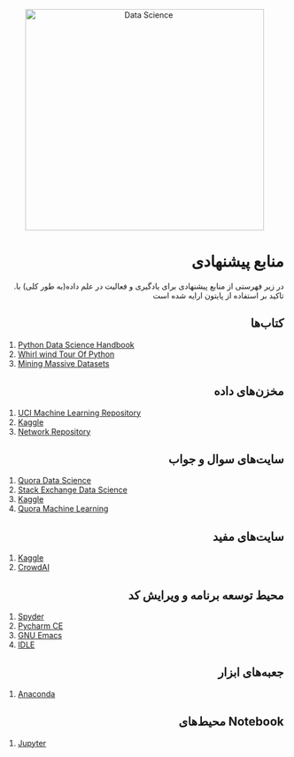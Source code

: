 <div align="center">
  
<img src="http://i.imgur.com/nFXKnl7.png" alt="Data Science" width="431" height="400" />
  

<div align="right">

# منابع پیشنهادی

.در زیر فهرستی از منابع پیشنهادی برای یادگیری و فعالیت در علم داده(به طور کلی) با تاکید بر استفاده از پایتون ارایه شده است

## کتاب‌ها

<div align="left">

1. [Python Data Science Handbook](https://jakevdp.github.io/PythonDataScienceHandbook/)
2. [Whirl wind Tour Of Python](https://jakevdp.github.io/WhirlwindTourOfPython/)
3. [Mining Massive Datasets](http://www.mmds.org)

<div align="right">

## مخزن‌های داده

<div align="left">

1. [UCI Machine Learning Repository](https://archive.ics.uci.edu/ml/datasets.html)
2. [Kaggle](https://www.kaggle.com)
3. [Network Repository](http://networkrepository.com)

<div align="right">

## سایت‌های سوال و جواب

<div align="left">

1. [Quora Data Science](https://www.quora.com/topic/Data-Science)
2. [Stack Exchange Data Science](https://datascience.stackexchange.com)
3. [Kaggle](https://www.kaggle.com)
4. [Quora Machine Learning](https://www.quora.com/topic/Machine-Learning)

<div align="right">

## سایت‌های مفید

<div align="left">

1. [Kaggle](https://www.kaggle.com)
2. [CrowdAI](https://www.crowdai.org)

<div align="right">

## محیط توسعه برنامه و ویرایش کد

<div align="left">

1. [Spyder](https://pythonhosted.org/spyder/)
2. [Pycharm CE](https://www.jetbrains.com/pycharm/download/)
3. [GNU Emacs](https://www.gnu.org/software/emacs/)
4. [IDLE](https://docs.python.org/3/library/idle.html)

<div align="right">

## جعبه‌های ابزار

<div align="left">

1. [Anaconda](https://conda.io/docs/user-guide/install/download.html)

<div align="right">

## محیط‌های Notebook

<div align="left">

1. [Jupyter](http://jupyter.org/)


